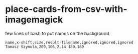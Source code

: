 # place-cards-from-csv-with-imagemagick
few lines of bash to put names on the background

```
name,x-shift,size,result-filename,ignored,ignored,ignored
Tomasz Szymula,209,106,2,14,189,189
```


